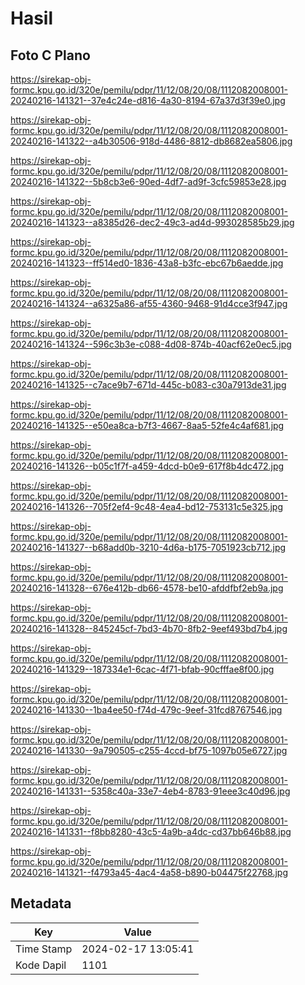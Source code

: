 # Hasil

## Foto C Plano

https://sirekap-obj-formc.kpu.go.id/320e/pemilu/pdpr/11/12/08/20/08/1112082008001-20240216-141321--37e4c24e-d816-4a30-8194-67a37d3f39e0.jpg

https://sirekap-obj-formc.kpu.go.id/320e/pemilu/pdpr/11/12/08/20/08/1112082008001-20240216-141322--a4b30506-918d-4486-8812-db8682ea5806.jpg

https://sirekap-obj-formc.kpu.go.id/320e/pemilu/pdpr/11/12/08/20/08/1112082008001-20240216-141322--5b8cb3e6-90ed-4df7-ad9f-3cfc59853e28.jpg

https://sirekap-obj-formc.kpu.go.id/320e/pemilu/pdpr/11/12/08/20/08/1112082008001-20240216-141323--a8385d26-dec2-49c3-ad4d-993028585b29.jpg

https://sirekap-obj-formc.kpu.go.id/320e/pemilu/pdpr/11/12/08/20/08/1112082008001-20240216-141323--ff514ed0-1836-43a8-b3fc-ebc67b6aedde.jpg

https://sirekap-obj-formc.kpu.go.id/320e/pemilu/pdpr/11/12/08/20/08/1112082008001-20240216-141324--a6325a86-af55-4360-9468-91d4cce3f947.jpg

https://sirekap-obj-formc.kpu.go.id/320e/pemilu/pdpr/11/12/08/20/08/1112082008001-20240216-141324--596c3b3e-c088-4d08-874b-40acf62e0ec5.jpg

https://sirekap-obj-formc.kpu.go.id/320e/pemilu/pdpr/11/12/08/20/08/1112082008001-20240216-141325--c7ace9b7-671d-445c-b083-c30a7913de31.jpg

https://sirekap-obj-formc.kpu.go.id/320e/pemilu/pdpr/11/12/08/20/08/1112082008001-20240216-141325--e50ea8ca-b7f3-4667-8aa5-52fe4c4af681.jpg

https://sirekap-obj-formc.kpu.go.id/320e/pemilu/pdpr/11/12/08/20/08/1112082008001-20240216-141326--b05c1f7f-a459-4dcd-b0e9-617f8b4dc472.jpg

https://sirekap-obj-formc.kpu.go.id/320e/pemilu/pdpr/11/12/08/20/08/1112082008001-20240216-141326--705f2ef4-9c48-4ea4-bd12-753131c5e325.jpg

https://sirekap-obj-formc.kpu.go.id/320e/pemilu/pdpr/11/12/08/20/08/1112082008001-20240216-141327--b68add0b-3210-4d6a-b175-7051923cb712.jpg

https://sirekap-obj-formc.kpu.go.id/320e/pemilu/pdpr/11/12/08/20/08/1112082008001-20240216-141328--676e412b-db66-4578-be10-afddfbf2eb9a.jpg

https://sirekap-obj-formc.kpu.go.id/320e/pemilu/pdpr/11/12/08/20/08/1112082008001-20240216-141328--845245cf-7bd3-4b70-8fb2-9eef493bd7b4.jpg

https://sirekap-obj-formc.kpu.go.id/320e/pemilu/pdpr/11/12/08/20/08/1112082008001-20240216-141329--187334e1-6cac-4f71-bfab-90cfffae8f00.jpg

https://sirekap-obj-formc.kpu.go.id/320e/pemilu/pdpr/11/12/08/20/08/1112082008001-20240216-141330--1ba4ee50-f74d-479c-9eef-31fcd8767546.jpg

https://sirekap-obj-formc.kpu.go.id/320e/pemilu/pdpr/11/12/08/20/08/1112082008001-20240216-141330--9a790505-c255-4ccd-bf75-1097b05e6727.jpg

https://sirekap-obj-formc.kpu.go.id/320e/pemilu/pdpr/11/12/08/20/08/1112082008001-20240216-141331--5358c40a-33e7-4eb4-8783-91eee3c40d96.jpg

https://sirekap-obj-formc.kpu.go.id/320e/pemilu/pdpr/11/12/08/20/08/1112082008001-20240216-141331--f8bb8280-43c5-4a9b-a4dc-cd37bb646b88.jpg

https://sirekap-obj-formc.kpu.go.id/320e/pemilu/pdpr/11/12/08/20/08/1112082008001-20240216-141321--f4793a45-4ac4-4a58-b890-b04475f22768.jpg


## Metadata

| Key        | Value               |
| ---------- | ------------------- |
| Time Stamp | 2024-02-17 13:05:41 |
| Kode Dapil | 1101                |



